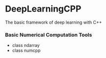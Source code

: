# DeepLearningCPP
The basic framework of deep learning with C++

### Basic Numerical Computation Tools
* class ndarray
* class numcpp
